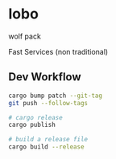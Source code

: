 # lobo

wolf pack

Fast Services (non traditional)

## Dev Workflow

```bash
cargo bump patch --git-tag
git push --follow-tags
```

```bash
# cargo release
cargo publish

# build a release file
cargo build --release
```


